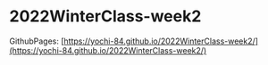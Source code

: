 # 2022WinterClass-week2
GithubPages: [https://yochi-84.github.io/2022WinterClass-week2/](https://yochi-84.github.io/2022WinterClass-week2/)
